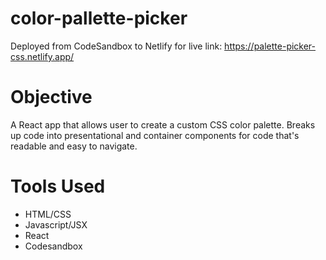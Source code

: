 # color-pallette-picker
Deployed from CodeSandbox to Netlify for live link: https://palette-picker-css.netlify.app/
<h1>Objective</h1>
A React app that allows user to create a custom CSS color palette. Breaks up code into presentational and container components for code that's readable and easy to navigate.

<h1>Tools Used</h1>
<ul>
<li>HTML/CSS</li>
<li>Javascript/JSX</li>
<li>React</li>
<li>Codesandbox</li> 
</ul>


